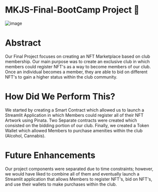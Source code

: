 # MKJS-Final-BootCamp Project 🎉

![image](https://cdn.cnn.com/cnnnext/dam/assets/140610122217-private-memberships-clubs-roponggi-hills-club-horizontal-large-gallery.jpg)


# Abstract 
Our Final Project focuses on creating an NFT Marketplace based on club membership. Our main purpose was to create an exclusive club in which members could register NFT's as a way to become members of our club. Once an individual becomes a member, they are able to bid on different NFT's to gain a higher status within the club community. 
# How Did We Perform This? 
We started by creating a Smart Contract which allowed us to launch a Streamlit Application in which Members could register all of their NFT Artwork using Pinata. Two Separate contracts were created which consisted on the bidding portion of our club. Finally, we created a Token Wallet which allowed Members to purchase amenities within the club (Alcohol, Cannabis).
# Future Enhancements 
Our project components were separated due to time constraints; however, we would have liked to combine all of them and eventually launch a Streamlit application that allows Members to register NFT's, bid on NFT's, and use their wallets to make purchases within the club. 
